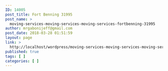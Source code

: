 ```yaml
---
ID: 14005
post_title: Fort Benning 31995
post_name: >
  moving-services-moving-services-moving-services-fortbenning-31995
author: mrgabonijeff@gmail.com
post_date: 2018-03-28 01:51:59
layout: page
link: >
  http://localhost/wordpress/moving-services-moving-services-moving-services-fortbenning-31995/
published: true
tags: [ ]
categories: [ ]
---
```

